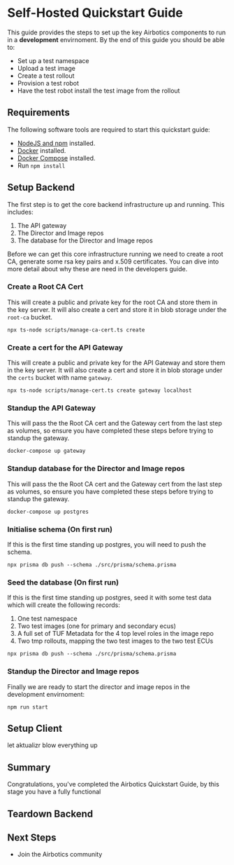 # Self-Hosted Quickstart Guide

This guide provides the steps to set up the key Airbotics components to run in a **development** envirnoment. By the end of this guide you should be able to:

* Set up a test namespace
* Upload a test image
* Create a test rollout
* Provision a test robot
* Have the test robot install the test image from the rollout


## Requirements
The following software tools are required to start this quickstart guide: 
* [NodeJS and npm](https://docs.npmjs.com/downloading-and-installing-node-js-and-npm) installed.
* [Docker](https://docs.docker.com/get-docker/) installed.
* [Docker Compose](https://docs.docker.com/compose/install/) installed.
* Run `npm install`


## Setup Backend
The first step is to get the core backend infrastructure up and running. This includes:
1. The API gateway
2. The Director and Image repos
3. The database for the Director and Image repos 

Before we can get this core infrastructure running we need to create a root CA, generate some rsa key pairs and x.509 certificates. You can dive into more detail about why these are need in the developers guide.

### Create a Root CA Cert

This will create a public and private key for the root CA and store them in the key server. It will also create a cert and store it in blob storage under the `root-ca` bucket.

```
npx ts-node scripts/manage-ca-cert.ts create
```

### Create a cert for the API Gateway

This will create a public and private key for the API Gateway and store them in the key server. It will also create a cert and store it in blob storage under the `certs` bucket with name `gateway`.

```
npx ts-node scripts/manage-cert.ts create gateway localhost
```

### Standup the API Gateway
This will pass the the Root CA cert and the Gateway cert from the last step as volumes, so ensure you have completed these steps before trying to standup the gateway.

```
docker-compose up gateway
```

### Standup database for the Director and Image repos
This will pass the the Root CA cert and the Gateway cert from the last step as volumes, so ensure you have completed these steps before trying to standup the gateway.

```
docker-compose up postgres
```


### Initialise schema (On first run)
If this is the first time standing up postgres, you will need to push the schema. 
```
npx prisma db push --schema ./src/prisma/schema.prisma 
```


### Seed the database (On first run)
If this is the first time standing up postgres, seed it with some test data which will create the following records:
1. One test namespace
2. Two test images (one for primary and secondary ecus) 
3. A full set of TUF Metadata for the 4 top level roles in the image repo
4. Two tmp rollouts, mapping the two test images to the two test ECUs

```
npx prisma db push --schema ./src/prisma/schema.prisma 
```

### Standup the Director and Image repos
Finally we are ready to start the director and image repos in the development envirnoment:

```
npm run start 
```


## Setup Client 
let aktualizr blow everything up



## Summary
Congratulations, you've completed the Airbotics Quickstart Guide, by this stage you have a fully functional

## Teardown Backend




## Next Steps
* Join the Airbotics community